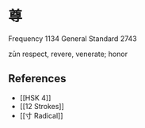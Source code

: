 # 尊
Frequency 1134
General Standard 2743

zūn
respect, revere, venerate; honor

## References
- [[HSK 4]]
- [[12 Strokes]]
- [[寸 Radical]]